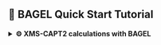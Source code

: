 ## 🚀 BAGEL Quick Start Tutorial

<details>
<summary><strong>⚙️ XMS-CAPT2 calculations with BAGEL</strong></summary>


Since XMS-CAPT2 calculations are rather time consuming we will demonstrate the workflow based on ethylene example. We will perform geometry optimization at XMS-CASPT2 level of ethylene in the ground (N) and excited (V) state and locate selected conical intersetion geometries.

### 📦 Prerequisites

Before you begin, make sure you have:

- Access to a Unix/Linux shell
- Basic knowledge of terminal commands
- BAGEL package installed. It's available as a package in Debian and Ubuntu (`apt install BAGEL`) alternatively it may be downloaded and compiled - check out the official [installation guide](https://nubakery.org/quickstart/installation_guide.html).
- At WCSS you may copy a precompiled package from my directory. Using the same directory structure you won't have to edit the scripts.
```bash
mkdir -p ~/appl/bagel
cp -r ~rgora/appl/bagel/1.2.0-patch ~/appl/bagel
cp ~rgora/bin/Bagel ~/bin
cp ~rgora/bin/xyz2bagel.py ~/bin
```
- MOLDEN package installed

### 🧪 1. Create a Working Directory

```bash
mkdir -p ethylene/s0 && cd ethylene/s0
```

### 📄 2. Create an Input File

We need a starting geometry for ground state optimization. In such a case I often use [molget](https://github.com/jensengroup/molget) package from Jan Jensen's group (requires access to Open Babel package).
```bash
sub-interactive
module load openbabel
molget ethylene
exit
```
BAGEL uses JSON syntax for input files which is rather tedious. You may use the [xyz2bagel.py](./assets/scripts/xyz2bagel.py) script to prepare a template of an input file:
```
xyz2bagel.py ethylene.xyz et_hf.json
cat et_hf.json
```
For the time being it prepares the structure along with a typical input for XMS-CASPT2 geometry optimization. 
```json
{
  "bagel": [
    {
      "title" : "molecule",
      "basis" : "svp",
      "df_basis" : "svp-jkfit",
      "angstrom" : true,
      "geometry" : [
        { "atom": "C", "xyz": [0.655, -0.0, -0.001] },
        { "atom": "C", "xyz": [-0.655, 0.0, -0.0005] },
        { "atom": "H", "xyz": [1.195, 0.9353, 0.0] },
        { "atom": "H", "xyz": [1.195, -0.9353, 0.0022] },
        { "atom": "H", "xyz": [-1.195, -0.9353, -0.0015] },
        { "atom": "H", "xyz": [-1.195, 0.9353, 0.0008] }
      ]
    },
    {
      "title" : "hf"
    },
    {
      "title" : "print",
      "file" : "hf.molden",
      "orbitals" : true
    },
    {
      "title" : "casscf",
      "nstate" : 2,
      "nact" : 2,
      "nclosed" : 7,
      "natocc" : true,
      "maxiter": 200,
      "maxiter_micro": 200,
      "active" : [ 8, 9 ]
    },
    {
      "title" : "print",
      "file" : "casscf.molden",
      "orbitals" : true
    },
    {
      "title" : "optimize",
      "target" : 1,
      "method" : [
        {
          "title" : "caspt2",
          "smith" : {
            "method" : "caspt2",
            "ms" : "true",
            "xms" : "true",
            "sssr" : "true",
            "shift" : 0.2,
            "frozen" : true,
            "maxiter" : 200
          },
          "nstate" : 2,
          "nact" : 2,
          "nclosed" : 7,
          "natocc" : true,
          "maxiter" : 400,
          "maxiter_micro" : 200,
          "active" : [ 8, 9 ]
        }
      ]
    },
    {
      "title" : "print",
      "file" : "final.molden",
      "orbitals" : true
    }
  ]
}
```

### 📄 3. Perform HF calculations and analyze the orbitals.

Naturally we have to start with HF calculations to setup the active space. Thus we shall keep only that part of the file.
```json
{
  "bagel": [
    {
      "title" : "molecule",
      "basis" : "svp",
      "df_basis" : "svp-jkfit",
      "angstrom" : true,
      "geometry" : [
        { "atom": "C", "xyz": [0.655, -0.0, -0.001] },
        { "atom": "C", "xyz": [-0.655, 0.0, -0.0005] },
        { "atom": "H", "xyz": [1.195, 0.9353, 0.0] },
        { "atom": "H", "xyz": [1.195, -0.9353, 0.0022] },
        { "atom": "H", "xyz": [-1.195, -0.9353, -0.0015] },
        { "atom": "H", "xyz": [-1.195, 0.9353, 0.0008] }
      ]
    },
    {
      "title" : "hf"
    },
    {
      "title" : "print",
      "file" : "hf.molden",
      "orbitals" : true
    }
  ]
}
```
You may now use the [Bagel](./assets/scripts/Bagel) script to submit the job to a queue. Once calculations are complete we may use `hf.molden` file to visualize the orbitals. 

MOLDEN is an obvious choice for visualization of this file though in principle [avogadro](https://avogadro.cc), [jmol](https://jmol.sourceforge.net) or [gOpenMol](https://github.com/gopenmoldev/gOpenMol) could be used as well. After opening `hf.molden` using for instance (I assume that the MOLDEN package is installed locally and the `hf.molden` file was copied to a current directory):
```
gmolden hf.molden
```
Now switch to `Dens. Mode`, choose a contour using `Space` button (e.g. 0.06) and then select an orbital from a window that appears after pressing `Orbital` button. BAGEL is labeling these starting from 1 so the labels will be the same in MOLDEN.

In this case the choice is rather obvious. The V state of ethylene has a <sup>1</sup>ππ<sup>\*</sup> character, thus the minimal active space should consist of 2 electrons in 2 orbitals (HOMO and LUMO). We have 8 doubly occupied orbitals in the RHF determinant thus we will make the HOMO and LUMO active and keep the remaining 7 inactive. 

| ![Alt Text 1](assets/ethylene/et_mo8.png)   | ![Alt Text 2](assets/ethylene/et_mo9.png)   |
|---|---|
| Orbital 8 (π)           | Orbital 9 (π*)           | 

### 📄 4. Ground state geometry optimization.

Once we have selected the active space we may proceed to ground and excited state geometry optimizations. We can use the original input file as a template and change it accordingly. Please note that the SVP basis set that we use is rather minimal and mainly for demonstration purposes (cc-pVDZ or if we can aford that cc-pVTZ would be a better choice). We have 2 active electrons (`"nact" : 2,`), 7 inactive doubly occupied orbitals (`"nclosed" : 7,`) and the active space composed of 8th and 9th orbitals (`"active" : [ 8, 9 ]`). To get a more balanced description of the states of interest we will perform state-averaged calculations in which we are averaging the densities of S0 and S1 states (`"nstate" : 2,`).

```bash
xyz2bagel.py ethylene.xyz et_s0_2in2.json
vi et_s0_2in2.json
cat et_s0_2in2.json
```
```json
{
  "bagel": [
    {
      "title" : "molecule",
      "basis" : "svp",
      "df_basis" : "svp-jkfit",
      "angstrom" : true,
      "geometry" : [
        { "atom": "C", "xyz": [0.655, -0.0, -0.001] },
        { "atom": "C", "xyz": [-0.655, 0.0, -0.0005] },
        { "atom": "H", "xyz": [1.195, 0.9353, 0.0] },
        { "atom": "H", "xyz": [1.195, -0.9353, 0.0022] },
        { "atom": "H", "xyz": [-1.195, -0.9353, -0.0015] },
        { "atom": "H", "xyz": [-1.195, 0.9353, 0.0008] }
      ]
    },
    {
      "title" : "hf"
    },
    {
      "title" : "casscf",
      "nstate" : 2,
      "nact" : 2,
      "nclosed" : 7,
      "natocc" : true,
      "maxiter": 200,
      "maxiter_micro": 200,
      "active" : [ 8, 9 ]
    },
    {
      "title" : "print",
      "file" : "casscf.molden",
      "orbitals" : true
    },
    {
      "title" : "optimize",
      "target" : 0,
      "internal" : false,
      "method" : [
        {
          "title" : "caspt2",
          "smith" : {
            "method" : "caspt2",
            "ms" : "true",
            "xms" : "true",
            "sssr" : "true",
            "shift" : 0.0,
            "frozen" : true,
            "maxiter" : 200
          },
          "nstate" : 2,
          "nact" : 2,
          "nclosed" : 7,
          "natocc" : true,
          "maxiter" : 400,
          "maxiter_micro" : 200,
          "active" : [ 8, 9 ]
        }
      ]
    },
    {
      "title" : "print",
      "file" : "final.molden",
      "orbitals" : true
    }
  ]
}
```

Bagel produces `opt_history.molden` showing a trajectory. More details can be found in opt.log (these file names are predefined thus it is advisable to perform calculations in dedicated directories). Look for `ci vector` after `=== FCI iteration ===` to check the character of both states. In this case the interpretation is rather obvious. The S0 state has a $^1\pi^2$ character, while the excited state is a $^1\pi\pi^*$ transition. Please note that the main output file contains the details of the first optimization cycle while the consecutive, including final are reported in `opt.log`. 

```
  === FCI iteration ===
[...]
      1  0 *     -77.99480267     4.45e-16      0.00
      1  1 *     -77.62677001     1.94e-16      0.00

     * ci vector, state   0, <S^2> = 0.0000
       2.     0.9827768386
       .2    -0.1847963350

     * ci vector, state   1, <S^2> = 0.0000
       ab    -0.7071067812
       ba    -0.7071067812
```

The relevant XMS-CASPT2 energies are printed below:
```
    * MS-CASPT2 energy : state  0      -78.2578743786
    * MS-CASPT2 energy : state  1      -77.9487462336
``` 

Some interesting data can also be found in the `casscf.log` - in particular the natural occupation numbers:
```
  ========       state-averaged       ========
  ======== natural occupation numbers ========
   Orbital 0 : 1.4659
   Orbital 1 : 0.5341
  ============================================
```

### 📄 5. Excited state geometry optimization.

Perhaps the most comprehensive description of ethylene PE landscape was given by Barbatti et al.[^1] We will attempt to locate the $D_{2d}$ geometry of the V state assuming the corresponding wavefunction i.e. `XMS-CASPT2(2,2)/def2-SVP`. We neet to prepare the appropriate starting geometry (please note thet if you start with the ground state geometry the calculations probably won't converge or even dissociate the molecule into two methylene radicals). Below is the starting geometry prepared using MOLDEN.

```
6

C     0.655000     0.000000    -0.001000
C    -0.655000     0.000000    -0.000500
H     1.195000     0.935300     0.000000
H     1.195000    -0.935300     0.002200
H    -1.194643    -0.001206     0.935006
H    -1.195357     0.001206    -0.935594
```


```bash
xyz2bagel.py ethylene_d2d.xyz et_s1_2in2.json
vi et_s1_2in2.json
cat et_s1_2in2.json
```

The input file will be rather similar. We have 2 active electrons (`"nact" : 2,`), 7 inactive doubly occupied orbitals (`"nclosed" : 7,`) and the active space composed of 8th and 9th orbitals (`"active" : [ 8, 9 ]`). To get a more balanced description of the states of interest we will perform state-averaged calculations in which we are averaging the densities of S0 and S1 states (`"nstate" : 2,`). To select the S1 state we change the target from 0 to 1 (`"target" : 1,`). Bagel is labeling states starting from `0` while the orbitals starting from `1`. Also note that I have switched to optimization in cartesian coordinates (`"internal" : false,`) - in my experience the optimization in internal coordinates is often unsuccessful.

```json
{
  "bagel": [
    {
      "title" : "molecule",
      "basis" : "svp",
      "df_basis" : "svp-jkfit",
      "angstrom" : true,
      "geometry" : [
        { "atom": "C", "xyz": [0.655, 0.0, -0.001] },
        { "atom": "C", "xyz": [-0.655, 0.0, -0.0005] },
        { "atom": "H", "xyz": [1.195, 0.9353, 0.0] },
        { "atom": "H", "xyz": [1.195, -0.9353, 0.0022] },
        { "atom": "H", "xyz": [-1.194643, -0.001206, 0.935006] },
        { "atom": "H", "xyz": [-1.195357, 0.001206, -0.935594] }
      ]
    },
    {
      "title" : "hf"
    },
    {
      "title" : "casscf",
      "nstate" : 2,
      "nact" : 2,
      "nclosed" : 7,
      "natocc" : true,
      "maxiter": 200,
      "maxiter_micro": 200,
      "active" : [ 8, 9 ]
    },
    {
      "title" : "print",
      "file" : "casscf.molden",
      "orbitals" : true
    },
    {
      "title" : "optimize",
      "target" : 1,
      "internal" : false,
      "method" : [
        {
          "title" : "caspt2",
          "smith" : {
            "method" : "caspt2",
            "ms" : "true",
            "xms" : "true",
            "sssr" : "true",
            "shift" : 0.0,
            "frozen" : true,
            "maxiter" : 200
          },
          "nstate" : 2,
          "nact" : 2,
          "nclosed" : 7,
          "natocc" : true,
          "maxiter" : 400,
          "maxiter_micro" : 200,
          "active" : [ 8, 9 ]
        }
      ]
    },
    {
      "title" : "print",
      "file" : "final.molden",
      "orbitals" : true
    }
  ]
}
```

Again our description of the V state is lacking as it has a significant 3d contribution. In this simplified $\pi$-orbital picture $`\psi_V=|\pi^{\alpha}\pi^{*\beta}\rangle - |\pi^{\beta}\pi^{*\alpha}\rangle`$, however, after rotation to $D_{2d}$ symmetry the frontier $\pi$ orbitals become degenerated. Below there is a plot for the interpolated geometries between $D_{2h}$ and $D_{2d}$ geometries. Only the SA-CASSCF(2,2)/def2-SVP energies are shown. The orbital plots were prepared using [mopicgen](https://github.com/eljost/mopicgen) package (the [templates](assets/scripts/mopicgen) I've used should be put into the local mopicgen templates directory):
```bash
mopicgen casscf.molden --orient "reset;center {0,0,0} ; rotate z 0; rotate y 0; rotate x -45;" --fracmos
bash run.sh
```
The CASSCF natural orbitals are shown for 0, 40 and 90 deegrees. The table below indicates a significant change in the orbital character roughly between 70 and 80 degrees. At 90 degrees the V state becomes degenerate with the Z state, the latter is particularly stabilized due to a closed shell character (this is visible at the CASPT2 level).

| Angle  | State | Energy | CI vector | State | Energy | CI vector |
|---|---|---|---|---|---|---|
| 0 |S0 |-77.99449359 |`2.` 0.98, `.2` -0.18 |                       S1 |-77.62624295 |`ab` -0.707, `ba` -0.707 |
|40 |S0 |-77.95020452 |`2.` 0.98, `.2` -0.17 |                       S1 |-77.70261305 |`ab` -0.707, `ba` -0.707 |
|70 |S0 |-77.89295023 |`2.` -0.62, `ab` 0.55 `ba` 0.55, `.2` 0.06 |  S1 |-77.74384077 |`2.` -0.777, `ab` -0.44, `ba` -0.44, `.2` 0.075 |
|80 |S0 |-77.87595738 |`ab` 0.66, `ba` 0.66, `2.` 0.35 |             S1 |-77.75707346 |`2.` 0.93, `ab` -0.25, `ba` -0.25 |
|90 |S0 |-77.86833139 |`ab` 0.707, `ba` 0.707 |                      S1 |-77.76302595 |`2.` -0.99 |


![Alt Text 1](assets/ethylene/et_liic.png)

### 📄 6. Minimum energy conical intersection geometry optimization.

In fact there are several[^1] but we shall locate only one - ethylidene. We may start from the geometry located using ADC(2) method:

```
6

C      0.01079222      0.08027695     -0.43180471
C     -0.40307060     -0.08212021      0.95179399
H      1.09058540     -0.17053498     -0.52947412
H     -0.11219892      1.11924180     -0.80265530
H     -0.53731942     -0.58657682     -1.12948604
H     -0.04878867     -0.35928674      1.94262617
```

We need to edit the template. To select the states of interest we specify `"target" : 0,` and `"target2" : 1,`. We also have to change the `"opttype" : "meci",`.

```bash
xyz2bagel.py etdn.xyz etdn_s1-s0_2in2.json
vi etdn_s1-s0_2in2.json
cat etdn_s1-s0_2in2.json
```

```json
{
  "bagel": [
    {
      "title" : "molecule",
      "basis" : "svp",
      "df_basis" : "svp-jkfit",
      "angstrom" : true,
      "geometry" : [
        { "atom": "C", "xyz": [0.01079222, 0.08027695, -0.43180471] },
        { "atom": "C", "xyz": [-0.4030706, -0.08212021, 0.95179399] },
        { "atom": "H", "xyz": [1.0905854, -0.17053498, -0.52947412] },
        { "atom": "H", "xyz": [-0.11219892, 1.1192418, -0.8026553] },
        { "atom": "H", "xyz": [-0.53731942, -0.58657682, -1.12948604] },
        { "atom": "H", "xyz": [-0.04878867, -0.35928674, 1.94262617] }
      ]
    },
    {
      "title" : "hf"
    },
    {
      "title" : "print",
      "file" : "hf.molden",
      "orbitals" : true
    },
    {
      "title" : "casscf",
      "nstate" : 2,
      "nact" : 2,
      "nclosed" : 7,
      "natocc" : true,
      "maxiter": 200,
      "maxiter_micro": 200,
      "active" : [ 8, 9 ]
    },
    {
      "title" : "print",
      "file" : "casscf.molden",
      "orbitals" : true
    },
    {
      "title" : "optimize",
      "target" : 0,
      "target2" : 1,
      "opttype" : "meci",
      "internal" : "false",
      "method" : [
        {
          "title" : "caspt2",
          "smith" : {
            "method" : "caspt2",
            "ms" : "true",
            "xms" : "true",
            "sssr" : "true",
            "shift" : 0.2,
            "frozen" : true,
            "maxiter" : 200
          },
          "nstate" : 2,
          "nact" : 2,
          "nclosed" : 7,
          "natocc" : true,
          "maxiter" : 400,
          "maxiter_micro" : 200,
          "active" : [ 8, 9 ]
        }
      ]
    },
    {
      "title" : "print",
      "file" : "final.molden",
      "orbitals" : true
    }
  ]
}
```

The final geometry (E=-78.0858604633) was located after only 14 steps. 

```
    6

 C     0.010534     0.080121    -0.430655
 C    -0.386064    -0.084432     0.941822
 H     1.091719    -0.178578    -0.482105
 H    -0.081402     1.112052    -0.818571
 H    -0.504379    -0.589801    -1.144698
 H    -0.214152    -0.326018     1.979319
```

[^1]: [Barbatti, M.; Paier, J.; Lischka, JCP 2004, 121 (23), 11614–11624](https://doi.org/10.1063/1.1807378).

